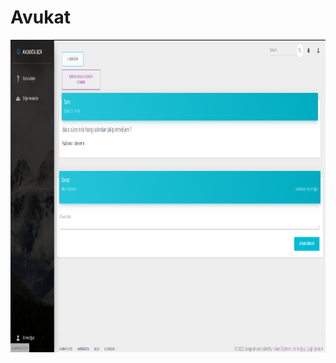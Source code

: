 # Avukat

 <img src="https://github.com/hakanozdmr/Avukat/blob/main/Project-ss/Avukat%20Detay%201.PNG" alt="alt text" width="1000" height="500">
